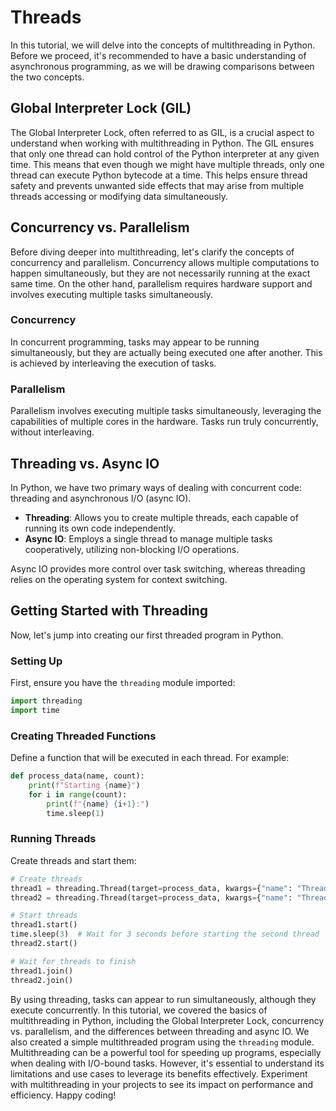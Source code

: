 # Threads

In this tutorial, we will delve into the concepts of multithreading in Python. Before we proceed, it's recommended to have a basic understanding of asynchronous programming, as we will be drawing comparisons between the two concepts.

## Global Interpreter Lock (GIL)

The Global Interpreter Lock, often referred to as GIL, is a crucial aspect to understand when working with multithreading in Python. The GIL ensures that only one thread can hold control of the Python interpreter at any given time. This means that even though we might have multiple threads, only one thread can execute Python bytecode at a time. This helps ensure thread safety and prevents unwanted side effects that may arise from multiple threads accessing or modifying data simultaneously.

## Concurrency vs. Parallelism

Before diving deeper into multithreading, let's clarify the concepts of concurrency and parallelism. Concurrency allows multiple computations to happen simultaneously, but they are not necessarily running at the exact same time. On the other hand, parallelism requires hardware support and involves executing multiple tasks simultaneously.

### Concurrency

In concurrent programming, tasks may appear to be running simultaneously, but they are actually being executed one after another. This is achieved by interleaving the execution of tasks.

### Parallelism

Parallelism involves executing multiple tasks simultaneously, leveraging the capabilities of multiple cores in the hardware. Tasks run truly concurrently, without interleaving.

## Threading vs. Async IO

In Python, we have two primary ways of dealing with concurrent code: threading and asynchronous I/O (async IO).

- **Threading**: Allows you to create multiple threads, each capable of running its own code independently.
- **Async IO**: Employs a single thread to manage multiple tasks cooperatively, utilizing non-blocking I/O operations.

Async IO provides more control over task switching, whereas threading relies on the operating system for context switching.

## Getting Started with Threading

Now, let's jump into creating our first threaded program in Python.

### Setting Up

First, ensure you have the `threading` module imported:

```python
import threading
import time
```

### Creating Threaded Functions

Define a function that will be executed in each thread. For example:

```python
def process_data(name, count):
    print(f"Starting {name}")
    for i in range(count):
        print(f"{name} {i+1}:")
        time.sleep(1)
```

### Running Threads

Create threads and start them:

```python
# Create threads
thread1 = threading.Thread(target=process_data, kwargs={"name": "Thread 1", "count": 10})
thread2 = threading.Thread(target=process_data, kwargs={"name": "Thread 2", "count": 5})

# Start threads
thread1.start()
time.sleep(3)  # Wait for 3 seconds before starting the second thread
thread2.start()

# Wait for threads to finish
thread1.join()
thread2.join()
```

By using threading, tasks can appear to run simultaneously, although they execute concurrently. In this tutorial, we covered the basics of multithreading in Python, including the Global Interpreter Lock, concurrency vs. parallelism, and the differences between threading and async IO. We also created a simple multithreaded program using the `threading` module. Multithreading can be a powerful tool for speeding up programs, especially when dealing with I/O-bound tasks. However, it's essential to understand its limitations and use cases to leverage its benefits effectively. Experiment with multithreading in your projects to see its impact on performance and efficiency. Happy coding!

